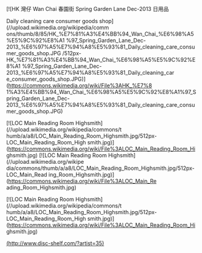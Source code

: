 [![HK 灣仔 Wan Chai 春園街 Spring Garden Lane Dec-2013 日用品

Daily cleaning care consumer goods shop](//upload.wikimedia.org/wikipedia/comm
ons/thumb/8/85/HK_%E7%81%A3%E4%BB%94_Wan_Chai_%E6%98%A5%E5%9C%92%E8%A1
%97_Spring_Garden_Lane_Dec-
2013_%E6%97%A5%E7%94%A8%E5%93%81_Daily_cleaning_care_consumer_goods_shop.JPG
/512px-HK_%E7%81%A3%E4%BB%94_Wan_Chai_%E6%98%A5%E5%9C%92%E8%A1
%97_Spring_Garden_Lane_Dec-2013_%E6%97%A5%E7%94%A8%E5%93%81_Daily_cleaning_car
e_consumer_goods_shop.JPG)](https://commons.wikimedia.org/wiki/File%3AHK_%E7%8
1%A3%E4%BB%94_Wan_Chai_%E6%98%A5%E5%9C%92%E8%A1%97_Spring_Garden_Lane_Dec-
2013_%E6%97%A5%E7%94%A8%E5%93%81_Daily_cleaning_care_consumer_goods_shop.JPG)

[![LOC Main Reading Room Highsmith](//upload.wikimedia.org/wikipedia/commons/t
humb/a/a8/LOC_Main_Reading_Room_Highsmith.jpg/512px-LOC_Main_Reading_Room_High
smith.jpg)](https://commons.wikimedia.org/wiki/File%3ALOC_Main_Reading_Room_Hi
ghsmith.jpg) [![LOC Main Reading Room Highsmith](//upload.wikimedia.org/wikipe
dia/commons/thumb/a/a8/LOC_Main_Reading_Room_Highsmith.jpg/512px-LOC_Main_Read
ing_Room_Highsmith.jpg)](https://commons.wikimedia.org/wiki/File%3ALOC_Main_Re
ading_Room_Highsmith.jpg)

[![LOC Main Reading Room Highsmith](//upload.wikimedia.org/wikipedia/commons/t
humb/a/a8/LOC_Main_Reading_Room_Highsmith.jpg/512px-LOC_Main_Reading_Room_High
smith.jpg)](https://commons.wikimedia.org/wiki/File%3ALOC_Main_Reading_Room_Hi
ghsmith.jpg)

[(http://www.disc-shelf.com/?artist=35)](http://www.disc-shelf.com/?artist=35)


